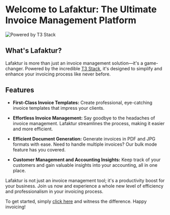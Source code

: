 # Welcome to Lafaktur: The Ultimate Invoice Management Platform

![Powered by T3 Stack](https://create.t3.gg/)

## What's Lafaktur?

Lafaktur is more than just an invoice management solution—it's a game-changer. Powered by the incredible [T3 Stack](https://create.t3.gg/), it's designed to simplify and enhance your invoicing process like never before.

## Features

- **First-Class Invoice Templates:** Create professional, eye-catching invoice templates that impress your clients.

- **Effortless Invoice Management:** Say goodbye to the headaches of invoice management. Lafaktur streamlines the process, making it easier and more efficient.

- **Efficient Document Generation:** Generate invoices in PDF and JPG formats with ease. Need to handle multiple invoices? Our bulk mode feature has you covered.

- **Customer Management and Accounting Insights:** Keep track of your customers and gain valuable insights into your accounting, all in one place.

Lafaktur is not just an invoice management tool; it's a productivity boost for your business. Join us now and experience a whole new level of efficiency and professionalism in your invoicing process.

To get started, simply [click here](https://lafaktur.com) and witness the difference. Happy invoicing!
